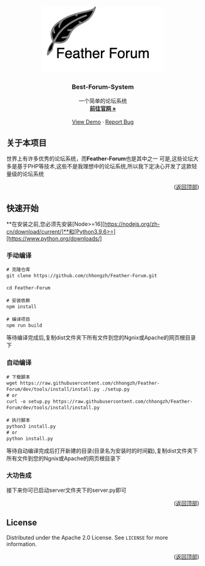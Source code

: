 <a name="readme-top"></a>


<br />
<div align="center">
  <a href="https://github.com/othneildrew/Best-README-Template">
    <img src="images/FeatherForum.png" alt="Logo">
  </a>
  <h3 align="center">Best-Forum-System</h3>

  <p align="center">
    一个简单的论坛系统
    <br />
    <a href="https://github.com/othneildrew/Best-README-Template"><strong>前往官网 »</strong></a>
    <br />
    <br />
    <a href="https://github.com/othneildrew/Best-README-Template">View Demo</a>
    ·
    <a href="https://github.com/othneildrew/Best-README-Template/issues">Report Bug</a>
  </p>

</div>


## 关于本项目



世界上有许多优秀的论坛系统，而**Feather-Forum**也是其中之一 可是,这些论坛大多是基于PHP等技术,这些不是我理想中的论坛系统,所以我下定决心开发了这款轻量级的论坛系统

<p align="right">(<a href="#readme-top">返回顶部</a>)</p>


## 快速开始

**在安装之前,您必须先安装[Node>=16][https://nodejs.org/zh-cn/download/current/]**和[Python3.9.6>=][https://www.python.org/downloads/]

### 手动编译

```shell
# 克隆仓库
git clone https://github.com/chhongzh/Feather-Forum.git

cd Feather-Forum

# 安装依赖
npm install

# 编译项目
npm run build
```

等待编译完成后,复制dist文件夹下所有文件到您的Ngnix或Apache的网页根目录下

### 自动编译

```shell
# 下载脚本
wget https://raw.githubusercontent.com/chhongzh/Feather-Forum/dev/tools/install/install.py ./setup.py
# or
curl -o setup.py https://raw.githubusercontent.com/chhongzh/Feather-Forum/dev/tools/install/install.py

# 执行脚本
python3 install.py
# or
python install.py
```

等待自动编译完成后打开新建的目录(目录名为安装时的时间戳),复制dist文件夹下所有文件到您的Ngnix或Apache的网页根目录下

### 大功告成

接下来你可已启动server文件夹下的server.py即可

<p align="right">(<a href="#readme-top">返回顶部</a>)</p>

## License

Distributed under the Apache 2.0 License. See `LICENSE` for more information.

<p align="right">(<a href="#readme-top">返回顶部</a>)</p>

